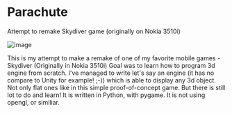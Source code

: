 # Parachute
Attempt to remake Skydiver game (originally on Nokia 3510i)

![image](http://czerniawski.org/parachute2.png)

This is my attempt to make a remake of one of my favorite mobile games - Skydiver (Originally in Nokia 3510i)
Goal was to learn how to program 3d engine from scratch. I've managed to write let's say an engine (it has no compare to Unity for example! ;-)) which is able to display any 3d object. Not only flat ones like in this simple proof-of-concept game. But there is still lot to do and learn!
It is written in Python, with pygame. It is not using opengl, or similiar.
